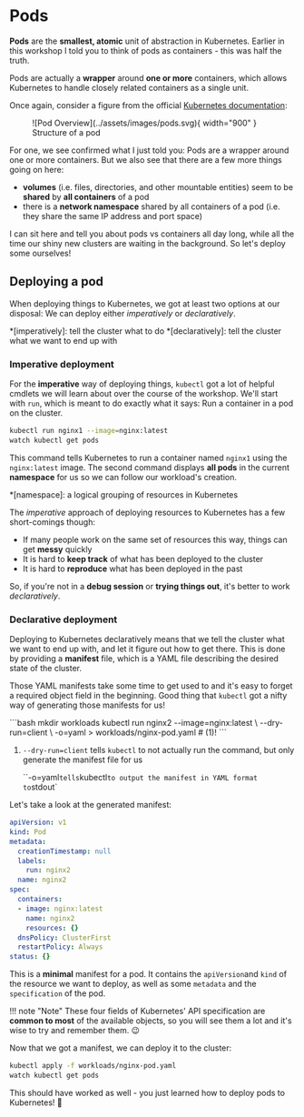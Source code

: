 # Pods

**Pods** are the **smallest, atomic** unit of abstraction in Kubernetes. Earlier in this workshop I told you to think of pods as containers - this was half the truth. 

Pods are actually a **wrapper** around **one or more** containers, which allows Kubernetes to handle closely related containers as a single unit.

Once again, consider a figure from the official [Kubernetes documentation](https://kubernetes.io/docs/tutorials/kubernetes-basics/explore/explore-intro/):

<figure markdown>
  ![Pod Overview](../assets/images/pods.svg){ width="900" }
  <figcaption>Structure of a pod</figcaption>
</figure>

For one, we see confirmed what I just told you: Pods are a wrapper around one or more containers. But we also see that there are a few more things going on here:

- **volumes** (i.e. files, directories, and other mountable entities) seem to be **shared** by **all containers** of a pod
- there is a **network namespace** shared by all containers of a pod (i.e. they share the same IP address and port space)

I can sit here and tell you about pods vs containers all day long, while all the time our shiny new clusters are waiting in the background. So let's deploy some ourselves!

## Deploying a pod

When deploying things to Kubernetes, we got at least two options at our disposal: We can deploy either *imperatively* or *declaratively*.

*[imperatively]: tell the cluster what to do
*[declaratively]: tell the cluster what we want to end up with

### Imperative deployment

For the **imperative** way of deploying things, `kubectl` got a lot of helpful cmdlets we will learn about over the course of the workshop. We'll start with `run`, which is meant to do exactly what it says: Run a container in a pod on the cluster.

```bash
kubectl run nginx1 --image=nginx:latest
watch kubectl get pods
```

This command tells Kubernetes to run a container named `nginx1` using the `nginx:latest` image. The second command displays **all pods** in the current **namespace** for us so we can follow our workload's creation.

*[namespace]: a logical grouping of resources in Kubernetes

The *imperative* approach of deploying resources to Kubernetes has a few short-comings though:

- If many people work on the same set of resources this way, things can get **messy** quickly
- It is hard to **keep track** of what has been deployed to the cluster
- It is hard to **reproduce** what has been deployed in the past

So, if you're not in a **debug session** or **trying things out**, it's better to work *declaratively*.

### Declarative deployment

Deploying to Kubernetes declaratively means that we tell the cluster what we want to end up with, and let it figure out how to get there. This is done by providing a **manifest** file, which is a YAML file describing the desired state of the cluster.

Those YAML manifests take some time to get used to and it's easy to forget a required object field in the beginning. Good thing that `kubectl` got a nifty way of generating those manifests for us!

<div class="annotate" markdown>
```bash
mkdir workloads
kubectl run nginx2 --image=nginx:latest \
    --dry-run=client \
    -o=yaml > workloads/nginx-pod.yaml # (1)!
```
</div>

1.  `--dry-run=client` tells `kubectl` to not actually run the command, but only generate the manifest file for us
    
    ``-o=yaml` tells `kubectl` to output the manifest in YAML format to `stdout`

Let's take a look at the generated manifest:

```yaml
apiVersion: v1
kind: Pod
metadata:
  creationTimestamp: null
  labels:
    run: nginx2
  name: nginx2
spec:
  containers:
  - image: nginx:latest
    name: nginx2
    resources: {}
  dnsPolicy: ClusterFirst
  restartPolicy: Always
status: {}
```

This is a **minimal** manifest for a pod. It contains the `apiVersion`and `kind` of the resource we want to deploy, as well as some `metadata` and the `specification` of the pod.

!!! note "Note"
    These four fields of Kubernetes' API specification are **common to most** of the available objects, so you will see them a lot and it's wise to try and remember them. 😉

Now that we got a manifest, we can deploy it to the cluster:

```bash
kubectl apply -f workloads/nginx-pod.yaml
watch kubectl get pods
```

This should have worked as well - you just learned how to deploy pods to Kubernetes! 🎉